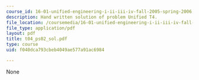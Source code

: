 ```yaml
---
course_id: 16-01-unified-engineering-i-ii-iii-iv-fall-2005-spring-2006
description: Hand written solution of problem Unified T4.
file_location: /coursemedia/16-01-unified-engineering-i-ii-iii-iv-fall-2005-spring-2006/f040dca793cbeb4049ae577a91ac6984_t04_ps02_sol.pdf
file_type: application/pdf
layout: pdf
title: t04_ps02_sol.pdf
type: course
uid: f040dca793cbeb4049ae577a91ac6984

---
```

None
